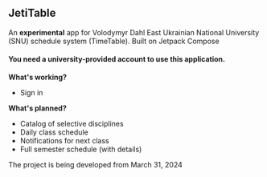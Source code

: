 ## JetiTable
An __experimental__ app for Volodymyr Dahl East Ukrainian National University (SNU) schedule system (TimeTable). Built on Jetpack Compose

#### You need a university-provided account to use this application.

__What's working?__ 
- Sign in

__What's planned?__
- Catalog of selective disciplines
- Daily class schedule
- Notifications for next class
- Full semester schedule (with details)

The project is being developed from March 31, 2024
